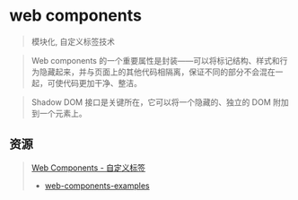 # web components

> 模块化, 自定义标签技术

> Web components 的一个重要属性是封装——可以将标记结构、样式和行为隐藏起来，并与页面上的其他代码相隔离，保证不同的部分不会混在一起，可使代码更加干净、整洁。

> Shadow DOM 接口是关键所在，它可以将一个隐藏的、独立的 DOM 附加到一个元素上。


## 资源

> [Web Components - 自定义标签](https://developer.mozilla.org/zh-CN/docs/Web/Web_Components)
>
>   - [web-components-examples](https://github.com/mdn/web-components-examples.git)

> [<template> 内容模板元素](https://developer.mozilla.org/zh-CN/docs/Web/HTML/Element/template)
>
> [<slot> 占位符](https://developer.mozilla.org/zh-CN/docs/Web/HTML/Element/slot)
>
> [Using templates and slots](https://developer.mozilla.org/zh-CN/docs/Web/Web_Components/Using_templates_and_slots)


> [CustomElementRegistry 包含自定义元素相关功能](https://developer.mozilla.org/zh-CN/docs/Web/API/CustomElementRegistry)
>
>   - [CustomElementRegistry.define() 注册新的自定义元素](https://developer.mozilla.org/zh-CN/docs/Web/API/CustomElementRegistry/define)
>
>   - [Window.customElements 返回 CustomElementRegistry 对象的引用](https://developer.mozilla.org/zh-CN/docs/Web/API/Window/customElements)
>
> [Element.attachShadow()](https://developer.mozilla.org/zh-CN/docs/Web/API/Element/attachShadow)
>
> [Using_custom_elements](https://developer.mozilla.org/zh-CN/docs/Web/Web_Components/Using_custom_elements)


> [ShadowRoot](https://developer.mozilla.org/zh-CN/docs/Web/API/ShadowRoot)
>
>  - [Element.attachShadow() 将shadow DOM树附加给特定元素](https://developer.mozilla.org/zh-CN/docs/Web/API/Element/attachShadow)
>
>  - [Element.shadowRoot 返回附加给特定元素的shadow root](https://developer.mozilla.org/zh-CN/docs/Web/API/Element/shadowRoot)
>
> [Using shadow DOM](https://developer.mozilla.org/zh-CN/docs/Web/Web_Components/Using_shadow_DOM)


> [Web Components 入门实例教程](https://www.ruanyifeng.com/blog/2019/08/web_components.html)
>
> [Web Components使用（一）](https://blog.csdn.net/iotzzh/article/details/108766578)
>
> [Web Components简介](https://www.jianshu.com/p/a74db98cb2f3)


## 简介

Web Components 是一套不同的技术，允许您创建可重用的定制元素（它们的功能封装在您的代码之外）并且在您的web应用中使用它们。

> 依赖技术
>
> - a. Custom elements（自定义元素）  一组JavaScript API，允许您定义custom elements及其行为，然后可以在您的用户界面中按照需要使用它们。
>
> - b. Shadow DOM（影子DOM）         一组JavaScript API，用于将封装的“影子”DOM树附加到元素（与主文档DOM分开呈现）并控制其关联的功能。
>
> - c. HTML templates（HTML模板）   <template> 和 <slot> 元素使您可以编写不在呈现页面中显示的标记模板。然后它们可以作为自定义元素结构的基础被多次重用。

> 使用步骤
>
> 1. 创建一个类或函数来指定web组件的功能，如果使用类，请使用 ECMAScript 2015 的类语法(参阅类获取更多信息)。
>
> 2. 使用 CustomElementRegistry.define() 方法注册您的新自定义元素，并向其传递要定义的元素名称、指定元素功能的类、以及可选的其所继承自的元素。
>
> 3. 可以, 使用Element.attachShadow() 方法将一个shadow DOM附加到自定义元素上, 使用通常的DOM方法向shadow DOM中添加子元素、事件监听器等等。
>
> 4. 可以, 使用 <template> 和 <slot> 定义一个HTML模板。再次使用常规DOM方法克隆模板并将其附加到您的shadow DOM中。
>
> 5. 在页面任何您喜欢的位置使用自定义元素，就像使用常规HTML元素那样。

> 自定义元素生命周期函数 [](https://developer.mozilla.org/en-US/docs/Web/Web_Components/Using_custom_elements#using_the_lifecycle_callbacks)
>
> 1. connectedCallback: 当自定义元素第一次被连接到文档DOM时被调用
>
> 2. disconnectedCallback: 当自定义元素与文档DOM断开连接时被调用
>
> 3. adoptedCallback: 当自定义元素被移动到新文档时被调用
>
> 4. attributeChangedCallback: 当自定义元素的一个属性被增加、移除或更改时被调用


### <template> 内容模板元素

一种用于保存客户端内容机制，该内容在加载页面时不会呈现，但随后可以(原文为 may be)在运行时使用JavaScript实例化。

将模板视为一个可存储在文档中以便后续使用的内容片段。虽然解析器在加载页面时确实会处理<template>元素的内容，但这样做只是为了确保这些内容有效；但元素内容不会被渲染。

> solt 占位符
>
> - name  属性, 插槽的名字, 拥有name属性的插槽叫具名插槽

Web组件内的一个占位符。该占位符可以在后期使用自己的标记语言填充，这样您就可以创建单独的DOM树，并将它与其它的组件组合在一起。


#### example

```html
<table id="producttable">
  <thead>
    <tr>
      <td>UPC_Code</td>
      <td>Product_Name</td>
    </tr>
  </thead>
  <tbody>
    <!-- 现有数据可以可选地包括在这里 -->
  </tbody>
</table>

<template id="productrow">
  <tr>
    <td class="record"></td>
    <td></td>
  </tr>
</template>

<script>
    // 通过检查来测试浏览器是否支持HTML模板元素
    // 用于保存模板元素的内容属性。
    if ('content' in document.createElement('template')) {
        // 使用现有的HTML tbody实例化表和该行与模板
        let t = document.querySelector('#productrow'),
        td = t.content.querySelectorAll("td");
        td[0].textContent = "1235646565";
        td[1].textContent = "Stuff";

        // 克隆新行并将其插入表中
        let tb = document.getElementsByTagName("tbody");
        let clone = document.importNode(t.content, true);
        tb[0].appendChild(clone);

        // 创建一个新行
        td[0].textContent = "0384928528";
        td[1].textContent = "Acme Kidney Beans";

        // 克隆新行并将其插入表中
        let clone2 = document.importNode(t.content, true);
        tb[0].appendChild(clone2);

        } else {
        // 找到另一种方法来添加行到表，因为不支持HTML模板元素。
        }
  }
</script>
```

```html template
<!--
  此模板代码, 不会再页面显示, 直到使用 JavaScript获取并引用添加到DOM中, 才会渲染显示
-->
<template id="my-paragraph">
  <p>My paragraph</p>
</template>

<!--
  引用模板代码, 插入到DOM中
-->
<script>
  let template = document.getElementById('my-paragraph');
  let templateContent = template.content;
  document.body.appendChild(templateContent);
</script>

<!--
  添加<style>样式标签
-->
<template id="my-paragraph">
  <style>
    p {
      color: white;
      background-color: #666;
      padding: 5px;
    }
  </style>
  <p>My paragraph</p>
</template>

<!-- 添加slot插槽 -->
<template id="my-paragraph">
  <p>My paragraph</p>
  <p><slot name="my-text">My default text</slot></p>
</template>

<!-- 使用 -->
<my-paragraph>
  <span slot="my-text">Let's have some different text!</span>
</my-paragraph>

<my-paragraph>
  <ul slot="my-text">
    <li>Let's have some different text!</li>
    <li>In a list!</li>
  </ul>
</my-paragraph>
```

```html 自定义tag模板
<!--
  定义一个模板组件, <my-paragraph>

  模板（模板）制作就是细节，而与网络组件（网络组件）一起使用效果更好。
-->

<script>
  customElements.define('my-paragraph',
    class extends HTMLElement {
      constructor() {
        super();
        let template = document.getElementById('my-paragraph');
        let templateContent = template.content;

        // 使用Node.cloneNode()方法添加了模板的拷贝到底部的根结点上
        const shadowRoot = this.attachShadow({mode: 'open'})
          .appendChild(templateContent.cloneNode(true));
    }
})
</script>

<!-- 使用注册的模板标签 -->
<my-paragraph></my-paragraph>
```
